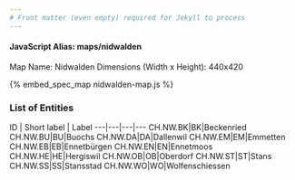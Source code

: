 ```yaml
---
# Front matter (even empty) required for Jekyll to process
---
```


#### JavaScript Alias: maps/nidwalden

Map Name: Nidwalden
Dimensions (Width x Height): 440x420



{% embed_spec_map nidwalden-map.js %}

### List of Entities

ID | Short label | Label
---|---|---|---
CH.NW.BK|BK|Beckenried
CH.NW.BU|BU|Buochs
CH.NW.DA|DA|Dallenwil
CH.NW.EM|EM|Emmetten
CH.NW.EB|EB|Ennetbürgen
CH.NW.EN|EN|Ennetmoos
CH.NW.HE|HE|Hergiswil
CH.NW.OB|OB|Oberdorf
CH.NW.ST|ST|Stans
CH.NW.SS|SS|Stansstad
CH.NW.WO|WO|Wolfenschiessen


